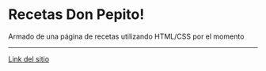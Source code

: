 # Recetas Don Pepito!

Armado de una página de recetas utilizando HTML/CSS por el momento
<hr>
<a href="https://veik1.github.io"; target="_blank">Link del sitio</a>
